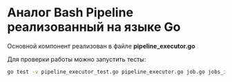 # Аналог Bash Pipeline реализованный на языке Go

Основной компонент реализован в файле **pipeline_executor.go**

Для проверки работы можно запустить тесты:

```bash
go test -v pipeline_executor_test.go pipeline_executor.go job.go jobs_impl.go common.go
```
